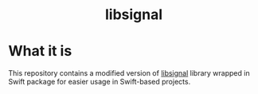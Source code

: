 <h1 align="center">
  libsignal
</h1>

# What it is

This repository contains a modified version of [libsignal](https://github.com/signalapp/libsignal-protocol-c) library wrapped in Swift package for easier usage in Swift-based projects.
